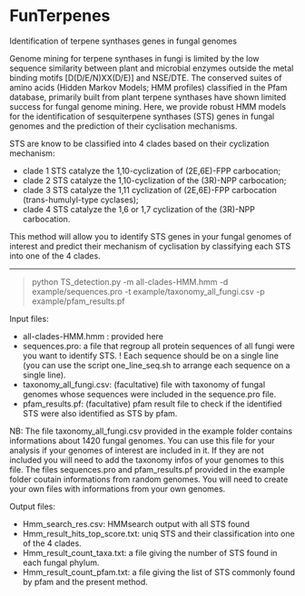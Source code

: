 # FunTerpenes
Identification of terpene synthases genes in fungal genomes 

Genome mining for terpene synthases in fungi is limited by the low sequence similarity between plant and microbial enzymes outside the metal binding motifs [D(D/E/N)XX(D/E)] and NSE/DTE. The conserved suites of amino acids (Hidden Markov Models; HMM profiles) classified in the Pfam database, primarily built from plant terpene synthases have shown limited success for fungal genome mining. Here, we provide robust HMM models for the identification of sesquiterpene synthases (STS) genes in fungal genomes and the prediction of their cyclisation mechanisms.

STS are know to be classified into 4 clades based on their cyclization mechanism:
- clade 1 STS catalyze the 1,10-cyclization of (2E,6E)-FPP carbocation; 
- clade 2 STS catalyze the 1,10-cyclization of the (3R)-NPP carbocation; 
- clade 3 STS catalyze the 1,11 cyclization of (2E,6E)-FPP carbocation (trans-humulyl-type cyclases); 
- clade 4 STS catalyze the 1,6 or 1,7 cyclization of the (3R)-NPP carbocation.

This method will allow you to identify STS genes in your fungal genomes of interest and predict their mechanism of cyclisation by classifying each STS into one of the 4 clades. 

----------------------------------------------------------------------------------------------------------------------------------------------------------------------------

> python TS_detection.py -m all-clades-HMM.hmm -d example/sequences.pro -t example/taxonomy_all_fungi.csv  -p example/pfam_results.pf

Input files:
- all-clades-HMM.hmm : provided here
- sequences.pro: a file that regroup all protein sequences of all fungi were you want to identify STS. ! Each sequence should be on a single line (you can use the script       one_line_seq.sh to arrange each sequence on a single line).  
- taxonomy_all_fungi.csv: (facultative) file with taxonomy of fungal genomes whose sequences were included in the sequence.pro file. 
- pfam_results.pf: (facultative) pfam result file to check if the identified STS were also identified as STS by pfam. 

NB: The file taxonomy_all_fungi.csv provided in the example folder contains informations about 1420 fungal genomes. You can use this file for your analysis if your genomes of interest are included in it. If they are not included you will need to add the taxonomy infos of your genomes to this file. 
The files sequences.pro and pfam_results.pf provided in the example folder coutain informations from random genomes. You will need to create your own files with informations from your own genomes. 

Output files:
- Hmm_search_res.csv: HMMsearch output with all STS found 
- Hmm_result_hits_top_score.txt: uniq STS and their classification into one of the 4 clades.
- Hmm_result_count_taxa.txt: a file giving the number of STS found in each fungal phylum. 
- Hmm_result_count_pfam.txt: a file giving the list of STS commonly found by pfam and the present method.






